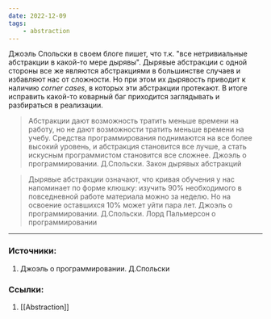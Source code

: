 ```yaml
---
date: 2022-12-09
tags:
    - abstraction
---
```


Джоэль Спольски в своем блоге пишет, что т.к. "все нетривиальные абстракции в какой-то мере дырявы". Дырявые абстракции с одной стороны все же являются абстракциями в большинстве случаев и избавляют нас от сложности. Но при этом их дырявость приводит к наличию *corner cases*, в которых эти абстракции протекают. В итоге исправить какой-то коварный баг приходится заглядывать и разбираться в реализации.

> Абстракции дают возможность тратить меньше времени на работу, но не дают возможности тратить меньше времени на учебу. Средства программирования поднимаются на все более высокий уровень, и абстракция становится все лучше, а стать искусным программистом становится все сложнее. Джоэль о программировании. Д.Спольски. Закон дырявых абстракций

> Дырявые абстракции означают, что кривая обучения у нас напоминает по форме клюшку: изучить 90% необходимого в повседневной работе материала можно за неделю. Но на освоение оставшихся 10% может уйти пара лет. Джоэль о программировании. Д.Спольски. Лорд Пальмерсон о программировании

---

### Источники:
1. Джоэль о программировании. Д.Спольски

### Ссылки:
1. [[Abstraction]]